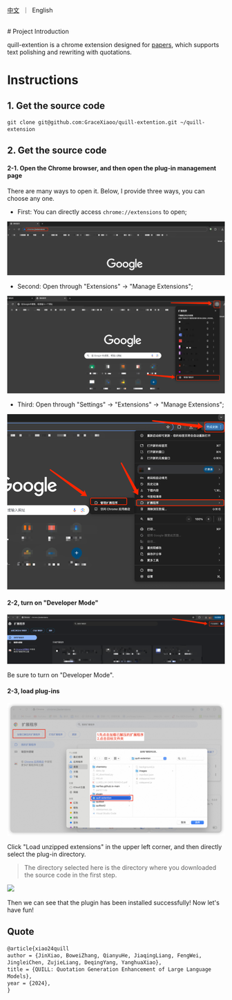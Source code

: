 <p align="left">
    <a href="READMECN.md">中文</a>&nbsp ｜ &nbspEnglish&nbsp
</p>
<br>
# Project Introduction

quill-extention is a chrome extension designed for [papers](https://gracexiaoo.github.io/quill.github.io/), which supports text polishing and rewriting with quotations.

# Instructions

## 1. Get the source code

```
git clone git@github.com:GraceXiaoo/quill-extention.git ~/quill-extension
```

## 2. Get the source code

#### 2-1. Open the Chrome browser, and then open the **plug-in management page**

There are many ways to open it. Below, I provide three ways, you can choose any one.

- First: You can directly access `chrome://extensions` to open;

![](./images/open-chrome-setting1.png)

- Second: Open through "Extensions" -> "Manage Extensions";

![](./images/open-chrome-setting2.png)

- Third: Open through "Settings" -> "Extensions" -> "Manage Extensions";

![](./images/open-chrome-setting3.png)

#### 2-2, turn on "Developer Mode"

![](./images/enable-dev-mode.png)

Be sure to turn on "Developer Mode".

#### 2-3, load plug-ins

![](./images/load.png)

Click "Load unzipped extensions" in the upper left corner, and then directly select the plug-in directory.

> The directory selected here is the directory where you downloaded the source code in the first step.

![](./images/quill-extention.png)

Then we can see that the plugin has been installed successfully! Now let's have fun!

## Quote
```
@article{xiao24quill
author = {JinXiao, BoweiZhang, QianyuHe, JiaqingLiang, FengWei, JingleiChen, ZujieLiang, DeqingYang, YanghuaXiao},
title = {QUILL: Quotation Generation Enhancement of Large Language Models},
year = {2024},
}
```
